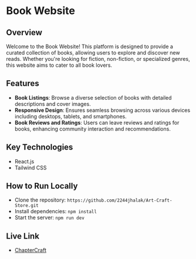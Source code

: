 # Book Website

## Overview
Welcome to the Book Website! This platform is designed to provide a curated collection of books, allowing users to explore and discover new reads. Whether you're looking for fiction, non-fiction, or specialized genres, this website aims to cater to all book lovers.

## Features
- **Book Listings**: Browse a diverse selection of books with detailed descriptions and cover images.
- **Responsive Design**: Ensures seamless browsing across various devices including desktops, tablets, and smartphones.
- **Book Reviews and Ratings**: Users can leave reviews and ratings for books, enhancing community interaction and recommendations.

## Key Technologies
- React.js
- Tailwind CSS

## How to Run Locally
- Clone the repository: `https://github.com/2244jhalak/Art-Craft-Store.git`
- Install dependencies: `npm install`
- Start the server: `npm run dev`

## Live Link
- [ChapterCraft](https://scintillating-llama-3e7fcc.netlify.app/)
